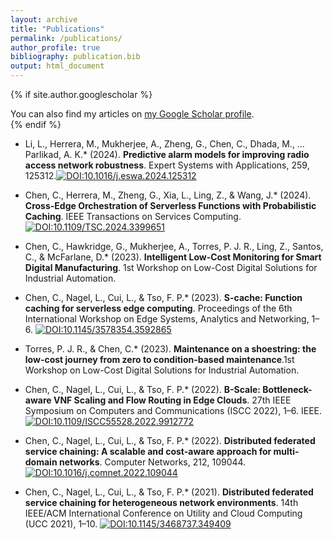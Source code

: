 ```yaml
---
layout: archive
title: "Publications"
permalink: /publications/
author_profile: true
bibliography: publication.bib
output: html_document
---
```


{% if site.author.googlescholar %}
  <div class="wordwrap">You can also find my articles on <a href="{{site.author.googlescholar}}">my Google Scholar profile</a>.</div>
{% endif %}

* Li, L., Herrera, M., Mukherjee, A., Zheng, G., Chen, C., Dhada, M., … Parlikad, A. K.* (2024).  **Predictive alarm models for improving radio access network robustness**. Expert Systems with Applications, 259, 125312.[![DOI:10.1016/j.eswa.2024.125312](https://zenodo.org/badge/DOI/10.1016/j.eswa.2024.125312.svg)](https://doi.org/10.1016/j.eswa.2024.125312)

* Chen, C., Herrera, M., Zheng, G., Xia, L., Ling, Z., & Wang, J.*  (2024). **Cross-Edge Orchestration of Serverless Functions with Probabilistic Caching**. IEEE Transactions on Services Computing. [![DOI:10.1109/TSC.2024.3399651](https://zenodo.org/badge/DOI/10.1109/TSC.2024.3399651.svg)](https://doi.org/10.1109/TSC.2024.3399651)

* Chen, C., Hawkridge, G., Mukherjee, A., Torres, P. J. R., Ling, Z., Santos, C., & McFarlane, D.*  (2023). **Intelligent Low-Cost Monitoring for Smart Digital Manufacturing**. 1st Workshop on Low-Cost Digital Solutions for Industrial Automation.

* Chen, C., Nagel, L., Cui, L., & Tso, F. P.*  (2023). **S-cache: Function caching for serverless edge computing**. Proceedings of the 6th International Workshop on Edge Systems, Analytics and Networking, 1–6. [![DOI:10.1145/3578354.3592865](https://zenodo.org/badge/DOI/10.1145/3578354.3592865.svg)](https://doi.org/10.1145/3578354.3592865)

* Torres, P. J. R., & Chen, C.*  (2023). **Maintenance on a shoestring: the low-cost journey from zero to condition-based maintenance**.1st Workshop on Low-Cost Digital Solutions for Industrial Automation.

* Chen, C., Nagel, L., Cui, L., & Tso, F. P.*  (2022). **B-Scale: Bottleneck-aware VNF Scaling and Flow Routing in Edge Clouds**. 27th IEEE Symposium on Computers and Communications (ISCC 2022), 1–6. IEEE. [![DOI:10.1109/ISCC55528.2022.9912772](https://zenodo.org/badge/DOI/10.1109/ISCC55528.2022.9912772.svg)](https://doi.org/10.1109/ISCC55528.2022.9912772)

* Chen, C., Nagel, L., Cui, L., & Tso, F. P.*  (2022). **Distributed federated service chaining: A scalable and cost-aware approach for multi-domain networks**. Computer Networks, 212, 109044. [![DOI:10.1016/j.comnet.2022.109044](https://zenodo.org/badge/DOI/10.1016/j.comnet.2022.109044.svg)](https://doi.org/10.1016/j.comnet.2022.109044)

* Chen, C., Nagel, L., Cui, L., & Tso, F. P.*  (2021). **Distributed federated service chaining for heterogeneous network environments**. 14th IEEE/ACM International Conference on Utility and Cloud Computing (UCC 2021), 1–10. [![DOI:10.1145/3468737.349409](https://zenodo.org/badge/DOI/10.1145/3468737.349409.svg)](https://doi.org/10.1145/3468737.349409)